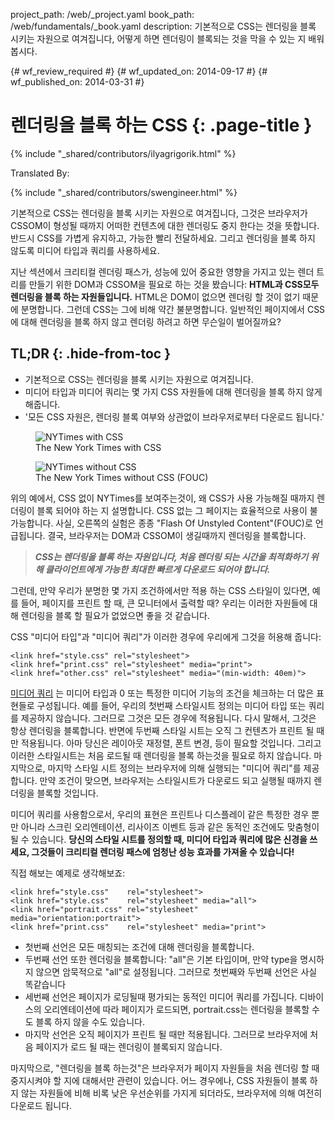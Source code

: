 project_path: /web/_project.yaml
book_path: /web/fundamentals/_book.yaml
description: 기본적으로 CSS는 렌더링을 블록 시키는 자원으로 여겨집니다, 어떻게 하면 렌더링이 블록되는 것을 막을 수 있는 지 배워봅시다.

{# wf_review_required #}
{# wf_updated_on: 2014-09-17 #}
{# wf_published_on: 2014-03-31 #}

# 렌더링을 블록 하는 CSS {: .page-title }

{% include "_shared/contributors/ilyagrigorik.html" %}


Translated By: 

{% include "_shared/contributors/swengineer.html" %}



기본적으로 CSS는 렌더링을 블록 시키는 자원으로 여겨집니다, 그것은 브라우저가 CSSOM이 형성될 때까지 어떠한 컨텐츠에 대한 렌더링도 중지 한다는 것을 뜻합니다. 반드시 CSS를 가볍게 유지하고, 가능한 빨리 전달하세요. 그리고 렌더링을 블록 하지 않도록 미디어 타입과 쿼리를 사용하세요.

지난 섹션에서 크리티컬 렌더링 패스가, 성능에 있어 중요한 영향을 가지고 있는 렌더 트리를 만들기 위한 DOM과 CSSOM을 필요로 하는 것을 봤습니다: **HTML과 CSS모두 렌더링을 블록 하는 자원들입니다.** HTML은 DOM이 없으면 렌더링 할 것이 없기 때문에 분명합니다. 그런데 CSS는 그에 비해 약간 불분명합니다. 일반적인 페이지에서 CSS에 대해 렌더링을 블록 하지 않고 렌더링 하려고 하면 무슨일이 벌어질까요?

## TL;DR {: .hide-from-toc }
- 기본적으로 CSS는 렌더링을 블록 시키는 자원으로 여겨집니다.
- 미디어 타입과 미디어 쿼리는 몇 가지 CSS 자원들에 대해 렌더링을 블록 하지 않게 해줍니다.
- '모든 CSS 자원은, 렌더링 블록 여부와 상관없이 브라우저로부터 다운로드 됩니다.'


<div class="mdl-grid">
  <figure class="mdl-cell mdl-cell--6-col">
    <img class="center" src="images/nytimes-css-device.png" alt="NYTimes with CSS">
    <figcaption>The New York Times with CSS</figcaption>
  </figure>
  <figure class="mdl-cell mdl-cell--6-col">
    <img src="images/nytimes-nocss-device.png" alt="NYTimes without CSS">
    <figcaption>The New York Times without CSS (FOUC)</figcaption>
  </figure>
</div>

위의 예에서, CSS 없이 NYTimes를 보여주는것이, 왜 CSS가 사용 가능해질 때까지 렌더링이 블록 되어야 하는 지 설명합니다. CSS 없는 그 페이지는 효율적으로 사용이 불가능합니다. 사실, 오른쪽의 실험은 종종 "Flash Of Unstyled Content"(FOUC)로 언급됩니다. 결국, 브라우저는 DOM과 CSSOM이 생길때까지 렌더링을 블록합니다.

> **_CSS는 렌더링을 블록 하는 자원입니다, 처음 렌더링 되는 시간을 최적화하기 위해 클라이언트에게 가능한 최대한 빠르게 다운로드 되어야 합니다._**

그런데, 만약 우리가 분명한 몇 가지 조건하에서만 적용 하는 CSS 스타일이 있다면, 예를 들어, 페이지를 프린트 할 때, 큰 모니터에서 출력할 때? 우리는 이러한 자원들에 대해 렌더링을 블록 할 필요가 없었으면 좋을 것 같습니다.

CSS "미디어 타입"과 "미디어 쿼리"가 이러한 경우에 우리에게 그것을 허용해 줍니다:


    <link href="style.css" rel="stylesheet">
    <link href="print.css" rel="stylesheet" media="print">
    <link href="other.css" rel="stylesheet" media="(min-width: 40em)">
    

 [미디어 쿼리](/web/fundamentals/design-and-ui/responsive/fundamentals/use-media-queries) 는 미디어 타입과 0 또는 특정한 미디어 기능의 조건을 체크하는 더 많은 표현들로 구성됩니다. 예를 들어, 우리의 첫번째 스타일시트 정의는 미디어 타입 또는 쿼리를 제공하지 않습니다. 그러므로 그것은 모든 경우에 적용됩니다. 다시 말해서, 그것은 항상 렌더링을 블록합니다. 반면에 두번째 스타일 시트는 오직 그 컨텐츠가 프린트 될 때만 적용됩니다. 아마 당신은 레이아웃 재정렬, 폰트 변경, 등이 필요할 것입니다. 그리고 이러한 스타일시트는 처음 로드될 때 렌더링을 블록 하는것을 필요로 하지 않습니다. 마지막으로, 마지막 스타일 시트 정의는 브라우저에 의해 실행되는 "미디어 쿼리"를 제공합니다. 만약 조건이 맞으면, 브라우저는 스타일시트가 다운로드 되고 실행될 때까지 렌더링을 블록할 것입니다.

미디어 쿼리를 사용함으로서, 우리의 표현은 프린트나 디스플레이 같은 특정한 경우 뿐만 아니라 스크린 오리엔테이션, 리사이즈 이벤트 등과 같은 동적인 조건에도 맞춤형이 될 수 있습니다. **당신의 스타일 시트를 정의할 때, 미디어 타입과 쿼리에 많은 신경을 쓰세요, 그것들이 크리티컬 렌더링 패스에 엄청난 성능 효과를 가져올 수 있습니다!**

직접 해보는 예제로 생각해보죠:


    <link href="style.css"    rel="stylesheet">
    <link href="style.css"    rel="stylesheet" media="all">
    <link href="portrait.css" rel="stylesheet" media="orientation:portrait">
    <link href="print.css"    rel="stylesheet" media="print">
    

* 첫번째 선언은 모든 매칭되는 조건에 대해 렌더링을 블록합니다.
* 두번째 선언 또한 렌더링을 블록합니다: "all"은 기본 타입이며, 만약 type을 명시하지 않으면 암묵적으로 "all"로 설정됩니다. 그러므로 첫번째와 두번째 선언은 사실 똑같습니다
* 세번째 선언은 페이지가 로딩될때 평가되는 동적인 미디어 쿼리를 가집니다. 디바이스의 오리엔테이션에 따라 페이지가 로드되면, portrait.css는 렌더링을 블록할 수도 블록 하지 않을 수도 있습니다.
* 마지막 선언은 오직 페이지가 프린트 될 때만 적용됩니다. 그러므로 브라우저에 처음 페이지가 로드 될 때는 렌더링이 블록되지 않습니다.

마지막으로, "렌더링을 블록 하는것"은 브라우저가 페이지 자원들을 처음 렌더링 할 때 중지시켜야 할 지에 대해서만 관련이 있습니다. 어느 경우에나, CSS 자원들이 블록 하지 않는 자원들에 비해 비록 낮은 우선순위를 가지게 되더라도, 브라우저에 의해 여전히 다운로드 됩니다.
